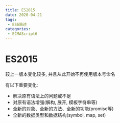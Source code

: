 ```yaml
---
title: ES2015
date: 2020-04-21
tags:
 - ES6简述
categories: 
 - ECMAScript6
---
```


# ES2015

较上一版本变化较多, 并且从此开始不再使用版本号命名

有以下重要变化:

+ 解决原有语法上的问题或不足
+ 对原有语法增强(解构, 展开, 模板字符串等)
+ 全新的对象、全新的方法、全新的功能(promise等)
+ 全新的数据类型和数据结构(symbol, map, set)
